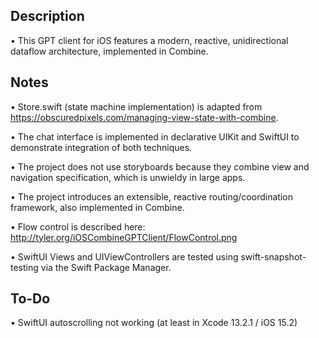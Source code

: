 ## Description

• This GPT client for iOS features a modern, reactive, unidirectional dataflow architecture, implemented in Combine.

## Notes

• Store.swift (state machine implementation) is adapted from https://obscuredpixels.com/managing-view-state-with-combine.

• The chat interface is implemented in declarative UIKit and SwiftUI to demonstrate integration of both techniques.

• The project does not use storyboards because they combine view and navigation specification, which is unwieldy in large apps.

• The project introduces an extensible, reactive routing/coordination framework, also implemented in Combine.

• Flow control is described here: http://tyler.org/iOSCombineGPTClient/FlowControl.png

• SwiftUI Views and UIViewControllers are tested using swift-snapshot-testing via the Swift Package Manager.
  
## To-Do

• SwiftUI autoscrolling not working (at least in Xcode 13.2.1 / iOS 15.2)
